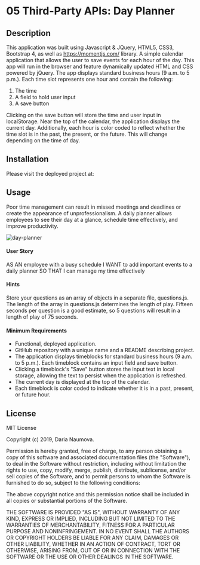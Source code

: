 # 05 Third-Party APIs: Day Planner

## Description

This application was built using Javascript & JQuery, HTML5, CSS3, Bootstrap 4, as well as  https://momentjs.com/ library. A simple calendar application that allows the user to save events for each hour of the day. This app will run in the browser and feature dynamically updated HTML and CSS powered by jQuery.
The app displays standard business hours (9 a.m. to 5 p.m.). Each time slot represents one hour and contain the following:
1. The time
2. A field to hold user input
3. A save button

Clicking on the save button will store the time and user input in localStorage.
Near the top of the calendar, the application displays the current day. Additionally, each hour is color coded to reflect whether the time slot is in the past, the present, or the future. This will change depending on the time of day.

## Installation

Please visit the deployed project at:


## Usage

Poor time management can result in missed meetings and deadlines or create the appearance of unprofessionalism. A daily planner allows employees to see their day at a glance, schedule time effectively, and improve productivity.

![day-planner](/assets/.jpg)

#### User Story

AS AN employee with a busy schedule
I WANT to add important events to a daily planner
SO THAT I can manage my time effectively

#### Hints

Store your questions as an array of objects in a separate file, questions.js. The length of the array in questions.js determines the length of play. Fifteen seconds per question is a good estimate, so 5 questions will result in a length of play of 75 seconds.

#### Minimum Requirements

- Functional, deployed application.
- GitHub repository with a unique name and a README describing project.
- The application displays timeblocks for standard business hours (9 a.m. to 5 p.m.).
Each timeblock contains an input field and save button.
- Clicking a timeblock's "Save" button stores the input text in local storage, allowing the text to persist when the application is refreshed.
- The current day is displayed at the top of the calendar.
- Each timeblock is color coded to indicate whether it is in a past, present, or future hour.

## License

MIT License

Copyright (c) 2019, Daria Naumova.

Permission is hereby granted, free of charge, to any person obtaining a copy
of this software and associated documentation files (the "Software"), to deal
in the Software without restriction, including without limitation the rights
to use, copy, modify, merge, publish, distribute, sublicense, and/or sell
copies of the Software, and to permit persons to whom the Software is
furnished to do so, subject to the following conditions:

The above copyright notice and this permission notice shall be included in all
copies or substantial portions of the Software.

THE SOFTWARE IS PROVIDED "AS IS", WITHOUT WARRANTY OF ANY KIND, EXPRESS OR
IMPLIED, INCLUDING BUT NOT LIMITED TO THE WARRANTIES OF MERCHANTABILITY,
FITNESS FOR A PARTICULAR PURPOSE AND NONINFRINGEMENT. IN NO EVENT SHALL THE
AUTHORS OR COPYRIGHT HOLDERS BE LIABLE FOR ANY CLAIM, DAMAGES OR OTHER
LIABILITY, WHETHER IN AN ACTION OF CONTRACT, TORT OR OTHERWISE, ARISING FROM,
OUT OF OR IN CONNECTION WITH THE SOFTWARE OR THE USE OR OTHER DEALINGS IN THE
SOFTWARE.
